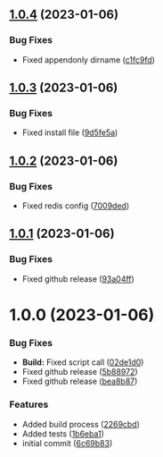 ## [1.0.4](https://github.com/oblakstudio/ddev-redis-7/compare/v1.0.3...v1.0.4) (2023-01-06)


### Bug Fixes

* Fixed appendonly dirname ([c1fc9fd](https://github.com/oblakstudio/ddev-redis-7/commit/c1fc9fd08befe685da9ad820254a21b01ae4d102))

## [1.0.3](https://github.com/oblakstudio/ddev-redis-7/compare/v1.0.2...v1.0.3) (2023-01-06)


### Bug Fixes

* Fixed install file ([9d5fe5a](https://github.com/oblakstudio/ddev-redis-7/commit/9d5fe5a4d5fd1976c48337b0982c6457c5069053))

## [1.0.2](https://github.com/oblakstudio/ddev-redis-7/compare/v1.0.1...v1.0.2) (2023-01-06)


### Bug Fixes

* Fixed redis config ([7009ded](https://github.com/oblakstudio/ddev-redis-7/commit/7009ded4eba6c3aad23e927362cb456284610032))

## [1.0.1](https://github.com/oblakstudio/ddev-redis-7/compare/v1.0.0...v1.0.1) (2023-01-06)


### Bug Fixes

* Fixed github release ([93a04ff](https://github.com/oblakstudio/ddev-redis-7/commit/93a04ff170dd4a0bc25a0ecdab6f884e24918bd5))

# 1.0.0 (2023-01-06)


### Bug Fixes

* **Build:** Fixed script call ([02de1d0](https://github.com/oblakstudio/ddev-redis-7/commit/02de1d0760e573e340ae9303f1a19f6a841e954a))
* Fixed github release ([5b88972](https://github.com/oblakstudio/ddev-redis-7/commit/5b889722a2aef769c30ac2f3f3694f48e027cba5))
* Fixed github release ([bea8b87](https://github.com/oblakstudio/ddev-redis-7/commit/bea8b8732f6d2ff567f152fa132cd32207163dbb))


### Features

* Added build process ([2269cbd](https://github.com/oblakstudio/ddev-redis-7/commit/2269cbd41739512c45196554515c340905a46702))
* Added tests ([1b6eba1](https://github.com/oblakstudio/ddev-redis-7/commit/1b6eba115cec56d01ecabadc08d2d74ca575bde5))
* initial commit ([6c69b83](https://github.com/oblakstudio/ddev-redis-7/commit/6c69b83c8d8ec72849207c284770bab0950e78e4))
